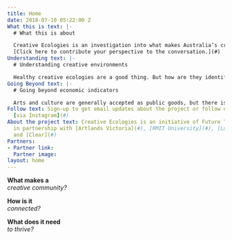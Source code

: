 ```yaml
---
title: Home
date: 2018-07-10 05:22:00 Z
What this is text: |-
  # What this is about

  Creative Ecologies is an investigation into what makes Australia’s creative landscapes tick. The aim is to understand what it takes to build thriving creative communities and then develop tools to foster their growth. The first step is a survey of cultural practitioners and policymakers from across Australia. The findings will be presented and discussed at Artlands Victoria in October.
  [Click here to contribute your perspective to the conversation.](#)
Understanding text: |-
  # Understanding creative environments

  Healthy creative ecologies are a good thing. But how are they identified? What do they look like? What are their constituent parts? How are they connected and what drives their activity? What environments promote them? By exploring these questions we can better understand what is needed to build successful and sustainable creative ecologies that provide value to the community.
Going Beyond text: |-
  # Going beyond economic indicators

  Arts and culture are generally accepted as public goods, but there is no consensus on how they should be valued. Most of the indicators used to measure creative exertion are economic – numbers of jobs created, tickets sold or contributions to GDP. This captures the monetary value, but what about the other bene ts, like health and wellbeing, community resilience and happiness? Is creative activity merely a means to achieve these goals or an end in itself? What are the unintended consequences of valuing creative activity in monetary terms alone? Creative Ecologies seeks to expand the ways we value creative exertion in our society.
Follow text: Sign-up to get email updates about the project or follow development
  [via Instagram](#)
About the project text: Creative Ecologies is an initiative of Future Tense, delivered
  in partnership with [Artlands Victoria](#), [RMIT University](#), [Ludowyk Evaluation](#)
  and [Clear](#)
Partners:
- Partner link: 
  Partner image: 
layout: home
---
```


**What makes a**  
*creative community?*

**How is it**  
*connected?*

**What does it need**  
*to thrive?*